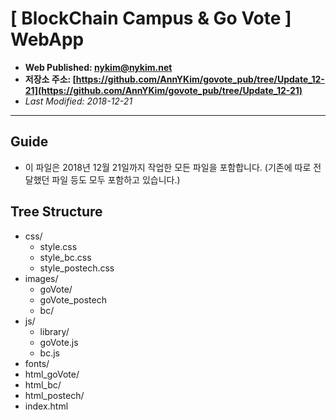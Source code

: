 # [ BlockChain Campus & Go Vote ] WebApp

- **Web Published: nykim@nykim.net**
- **저장소 주소: [https://github.com/AnnYKim/govote_pub/tree/Update_12-21](https://github.com/AnnYKim/govote_pub/tree/Update_12-21)**
- _Last Modified: 2018-12-21_

---

## Guide

- 이 파일은 2018년 12월 21일까지 작업한 모든 파일을 포함합니다. (기존에 따로 전달했던 파일 등도 모두 포함하고 있습니다.)

## Tree Structure

- css/
  - style.css
  - style_bc.css
  - style_postech.css
- images/
  - goVote/
  - goVote_postech
  - bc/
- js/
  - library/
  - goVote.js
  - bc.js
- fonts/
- html_goVote/
- html_bc/
- html_postech/
- index.html
